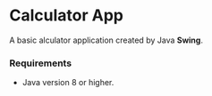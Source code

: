 # Calculator App
A basic alculator application created by Java **Swing**. 
 
 
### Requirements  
* Java version 8 or higher.

 
